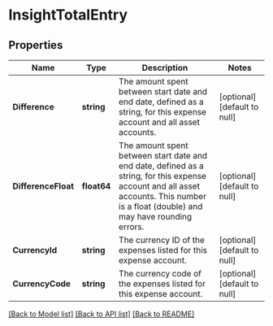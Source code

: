 # InsightTotalEntry

## Properties
Name | Type | Description | Notes
------------ | ------------- | ------------- | -------------
**Difference** | **string** | The amount spent between start date and end date, defined as a string, for this expense account and all asset accounts. | [optional] [default to null]
**DifferenceFloat** | **float64** | The amount spent between start date and end date, defined as a string, for this expense account and all asset accounts. This number is a float (double) and may have rounding errors. | [optional] [default to null]
**CurrencyId** | **string** | The currency ID of the expenses listed for this expense account. | [optional] [default to null]
**CurrencyCode** | **string** | The currency code of the expenses listed for this expense account. | [optional] [default to null]

[[Back to Model list]](../README.md#documentation-for-models) [[Back to API list]](../README.md#documentation-for-api-endpoints) [[Back to README]](../README.md)


